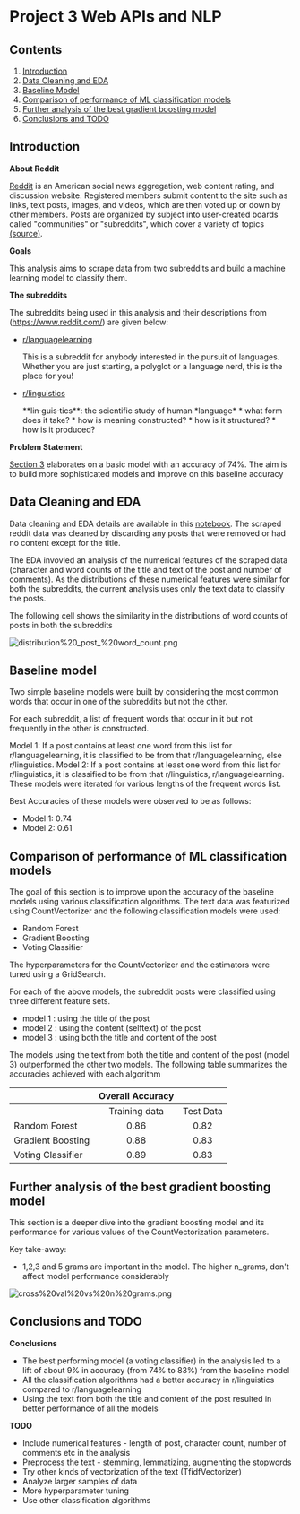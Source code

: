 # Project 3 Web APIs and NLP 

## Contents

1. [Introduction](#Introduction)
2. [Data Cleaning and EDA](#Data-Cleaning-and-EDA)
3. [Baseline Model](#Baseline-model)
4. [Comparison of performance of ML classification models](#Comparison-of-performance-of-ML-classification-models)
5. [Further analysis of the best gradient boosting model ](#Further-analysis-of-the-best-gradient-boosting-model)
6. [Conclusions and TODO](#Conclusions-and-TODO)

## Introduction

**About Reddit**

[Reddit](https://www.reddit.com/) is an American social news aggregation, web content rating, and discussion website. Registered members submit content to the site such as links, text posts, images, and videos, which are then voted up or down by other members. Posts are organized by subject into user-created boards called "communities" or "subreddits", which cover a variety of topics [(source)](https://en.wikipedia.org/wiki/Reddit). 

**Goals**

This analysis aims to scrape data from two subreddits and build a machine learning model to classify them. 

**The subreddits**

The subreddits being used in this analysis and their descriptions from (https://www.reddit.com/) are given below:

- [r/languagelearning](https://www.reddit.com/r/languagelearning/)

    This is a subreddit for anybody interested in the pursuit of languages. Whether you are just starting, a polyglot or a language nerd, this is the place for you!
        
        
- [r/linguistics](https://www.reddit.com/r/linguistics/)

    \*\*lin⋅guis⋅tics\*\*: the scientific study of human \*language\* \* what form does it take? \* how is meaning constructed? \* how is it structured? \* how is it produced?

**Problem Statement**

[Section 3](#Baseline-model) elaborates on a basic model with an accuracy of 74%. The aim is to build more sophisticated models and improve on this baseline accuracy

## Data Cleaning and EDA

Data cleaning and EDA details are available in this [notebook](https://git.generalassemb.ly/sumakarnam/dsir-82/blob/master/projects/project3/Code/EDA.ipynb). The scraped reddit data was cleaned by discarding any posts that were removed or had no content except for the title. 

The EDA invovled an analysis of the numerical features of the scraped data (character and word counts of the title and text of the post and number of comments). As the distributions of these numerical features were similar for both the subreddits, the current analysis uses only the text data to classify the posts. 

The following cell shows the similarity in the distributions of word counts of posts in both the subreddits

![distribution%20_post_%20word_count.png](attachment:distribution%20_post_%20word_count.png)

## Baseline model

Two simple baseline models were built by considering the most common words that occur in one of the subreddits but not the other.

For each subreddit, a list of frequent words that occur in it but not frequently in the other is constructed.

Model 1: If a post contains at least one word from this list for r/languagelearning, it is classified to be from that r/languagelearning, else r/linguistics.
Model 2: If a post contains at least one word from this list for r/linguistics, it is classified to be from that r/linguistics, r/languagelearning.
These models were iterated for various lengths of the frequent words list.

Best Accuracies of these models were observed to be as follows:
- Model 1: 0.74
- Model 2: 0.61

## Comparison of performance of ML classification models

The goal of this section is to improve upon the accuracy of the baseline models using various classification algorithms. The text data was featurized using CountVectorizer and the following classification models were used:

- Random Forest 
- Gradient Boosting
- Voting Classifier

The hyperparameters for the CountVectorizer and the estimators were tuned using a GridSearch. 

For each of the above models, the subreddit posts were classified using three different feature sets.
- model 1 : using the title of the post
- model 2 : using the content (selftext) of the post
- model 3 : using both the title and content of the post

The models using the text from both the title and content of the post (model 3) outperformed the other two models.
The following table summarizes the accuracies achieved with each algorithm

|                   | Overall Accuracy |           |
|-------------------|:----------------:|:---------:|
|                   |   Training data  | Test Data |
|   Random Forest   |       0.86       |    0.82   |
| Gradient Boosting |       0.88       |    0.83   |
| Voting Classifier |       0.89       |    0.83   |

## Further analysis of the best gradient boosting model 

This section is a deeper dive into the gradient boosting model and its performance for various values of the CountVectorization parameters. 

Key take-away:

- 1,2,3 and 5 grams are important in the model. The higher n_grams, don't affect model performance considerably

![cross%20val%20vs%20n%20grams.png](attachment:cross%20val%20vs%20n%20grams.png)

## Conclusions and TODO

**Conclusions**

- The best performing model (a voting classifier) in the analysis led to a lift of about 9% in accuracy (from 74% to 83%) from the baseline model
- All the classification algorithms had a better accuracy in r/linguistics compared to r/languagelearning
- Using the text from both the title and content of the post resulted in better performance of all the models

**TODO**

- Include numerical features - length of post, character count, number of comments etc in the analysis
- Preprocess the text - stemming, lemmatizing, augmenting the stopwords
- Try other kinds of vectorization of the text (TfidfVectorizer)
- Analyze larger samples of data
- More hyperparameter tuning
- Use other classification algorithms 

